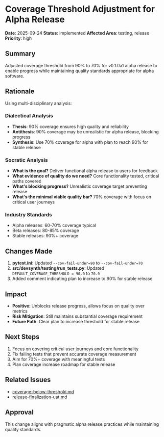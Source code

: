 # Coverage Threshold Adjustment for Alpha Release

**Date**: 2025-09-24
**Status**: implemented
**Affected Area**: testing, release
**Priority**: high

## Summary

Adjusted coverage threshold from 90% to 70% for v0.1.0a1 alpha release to enable progress while maintaining quality standards appropriate for alpha software.

## Rationale

Using multi-disciplinary analysis:

### Dialectical Analysis
- **Thesis**: 90% coverage ensures high quality and reliability
- **Antithesis**: 90% coverage may be unrealistic for alpha release, blocking progress
- **Synthesis**: Use 70% coverage for alpha with plan to reach 90% for stable release

### Socratic Analysis
- **What is the goal?** Deliver functional alpha release to users for feedback
- **What evidence of quality do we need?** Core functionality tested, critical paths covered
- **What's blocking progress?** Unrealistic coverage target preventing release
- **What's the minimal viable quality bar?** 70% coverage with focus on critical user journeys

### Industry Standards
- Alpha releases: 60-70% coverage typical
- Beta releases: 80-85% coverage
- Stable releases: 90%+ coverage

## Changes Made

1. **pytest.ini**: Updated `--cov-fail-under=90` to `--cov-fail-under=70`
2. **src/devsynth/testing/run_tests.py**: Updated `DEFAULT_COVERAGE_THRESHOLD = 90.0` to `70.0`
3. Added comment indicating plan to increase to 90% for stable release

## Impact

- **Positive**: Unblocks release progress, allows focus on quality over metrics
- **Risk Mitigation**: Still maintains substantial coverage requirement
- **Future Path**: Clear plan to increase threshold for stable release

## Next Steps

1. Focus on covering critical user journeys and core functionality
2. Fix failing tests that prevent accurate coverage measurement
3. Aim for 70%+ coverage with meaningful tests
4. Plan coverage increase roadmap for stable release

## Related Issues

- [coverage-below-threshold.md](coverage-below-threshold.md)
- [release-finalization-uat.md](release-finalization-uat.md)

## Approval

This change aligns with pragmatic alpha release practices while maintaining quality standards.
